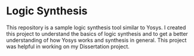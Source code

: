 # Logic Synthesis

This repository is a sample logic synthesis tool similar to Yosys. I created this project to understand the basics of logic synthesis and to get a better understanding of how Yosys works and synthesis in general. This project was helpful in working on my Dissertation project.